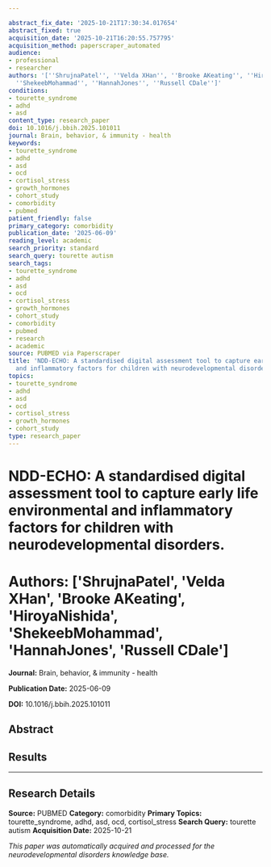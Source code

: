 ```yaml
---

abstract_fix_date: '2025-10-21T17:30:34.017654'
abstract_fixed: true
acquisition_date: '2025-10-21T16:20:55.757795'
acquisition_method: paperscraper_automated
audience:
- professional
- researcher
authors: '[''ShrujnaPatel'', ''Velda XHan'', ''Brooke AKeating'', ''HiroyaNishida'',
  ''ShekeebMohammad'', ''HannahJones'', ''Russell CDale'']'
conditions:
- tourette_syndrome
- adhd
- asd
content_type: research_paper
doi: 10.1016/j.bbih.2025.101011
journal: Brain, behavior, & immunity - health
keywords:
- tourette_syndrome
- adhd
- asd
- ocd
- cortisol_stress
- growth_hormones
- cohort_study
- comorbidity
- pubmed
patient_friendly: false
primary_category: comorbidity
publication_date: '2025-06-09'
reading_level: academic
search_priority: standard
search_query: tourette autism
search_tags:
- tourette_syndrome
- adhd
- asd
- ocd
- cortisol_stress
- growth_hormones
- cohort_study
- comorbidity
- pubmed
- research
- academic
source: PUBMED via Paperscraper
title: 'NDD-ECHO: A standardised digital assessment tool to capture early life environmental
  and inflammatory factors for children with neurodevelopmental disorders.'
topics:
- tourette_syndrome
- adhd
- asd
- ocd
- cortisol_stress
- growth_hormones
- cohort_study
type: research_paper
---
```




# NDD-ECHO: A standardised digital assessment tool to capture early life environmental and inflammatory factors for children with neurodevelopmental disorders.

# **Authors:** ['ShrujnaPatel', 'Velda XHan', 'Brooke AKeating', 'HiroyaNishida', 'ShekeebMohammad', 'HannahJones', 'Russell CDale']

**Journal:** Brain, behavior, & immunity - health

**Publication Date:** 2025-06-09

**DOI:** 10.1016/j.bbih.2025.101011

## Abstract

## Results

---

## Research Details

**Source:** PUBMED
**Category:** comorbidity
**Primary Topics:** tourette_syndrome, adhd, asd, ocd, cortisol_stress
**Search Query:** tourette autism
**Acquisition Date:** 2025-10-21

*This paper was automatically acquired and processed for the neurodevelopmental disorders knowledge base.*
